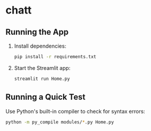 # chatt

## Running the App
1. Install dependencies:
   ```bash
   pip install -r requirements.txt
   ```
2. Start the Streamlit app:
   ```bash
   streamlit run Home.py
   ```

## Running a Quick Test
Use Python's built-in compiler to check for syntax errors:
```bash
python -m py_compile modules/*.py Home.py
```
